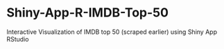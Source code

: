 # Shiny-App-R-IMDB-Top-50
Interactive Visualization of IMDB top 50 (scraped earlier) using Shiny App RStudio
